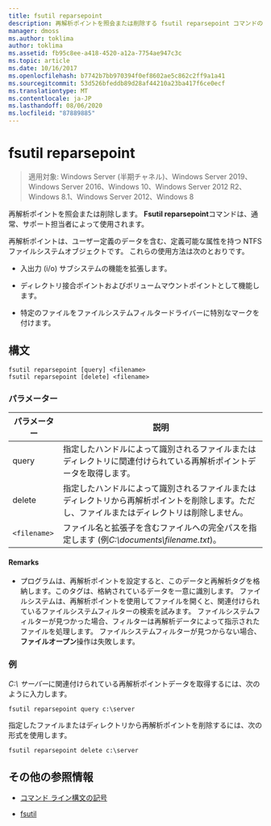 ```yaml
---
title: fsutil reparsepoint
description: 再解析ポイントを照会または削除する fsutil reparsepoint コマンドの参照記事です。
manager: dmoss
ms.author: toklima
author: toklima
ms.assetid: fb95c8ee-a418-4520-a12a-7754ae947c3c
ms.topic: article
ms.date: 10/16/2017
ms.openlocfilehash: b7742b7bb970394f0ef8602ae5c862c2ff9a1a41
ms.sourcegitcommit: 53d526bfeddb89d28af44210a23ba417f6ce0ecf
ms.translationtype: MT
ms.contentlocale: ja-JP
ms.lasthandoff: 08/06/2020
ms.locfileid: "87889885"
---
```

# <a name="fsutil-reparsepoint"></a>fsutil reparsepoint

> 適用対象: Windows Server (半期チャネル)、Windows Server 2019、Windows Server 2016、Windows 10、Windows Server 2012 R2、Windows 8.1、Windows Server 2012、Windows 8

再解析ポイントを照会または削除します。  **Fsutil reparsepoint**コマンドは、通常、サポート担当者によって使用されます。

再解析ポイントは、ユーザー定義のデータを含む、定義可能な属性を持つ NTFS ファイルシステムオブジェクトです。 これらの使用方法は次のとおりです。

- 入出力 (i/o) サブシステムの機能を拡張します。

- ディレクトリ接合ポイントおよびボリュームマウントポイントとして機能します。

- 特定のファイルをファイルシステムフィルタードライバーに特別なマークを付けます。

## <a name="syntax"></a>構文

```
fsutil reparsepoint [query] <filename>
fsutil reparsepoint [delete] <filename>
```

### <a name="parameters"></a>パラメーター

| パラメーター | 説明 |
| --------- | ----------- |
| query | 指定したハンドルによって識別されるファイルまたはディレクトリに関連付けられている再解析ポイントデータを取得します。 |
| delete | 指定したハンドルによって識別されるファイルまたはディレクトリから再解析ポイントを削除します。ただし、ファイルまたはディレクトリは削除しません。 |
| `<filename>` | ファイル名と拡張子を含むファイルへの完全パスを指定します (例*C:\documents\filename.txt*)。 |

#### <a name="remarks"></a>Remarks

- プログラムは、再解析ポイントを設定すると、このデータと再解析タグを格納します。このタグは、格納されているデータを一意に識別します。 ファイルシステムは、再解析ポイントを使用してファイルを開くと、関連付けられているファイルシステムフィルターの検索を試みます。 ファイルシステムフィルターが見つかった場合、フィルターは再解析データによって指示されたファイルを処理します。 ファイルシステムフィルターが見つからない場合、**ファイルオープン**操作は失敗します。

### <a name="examples"></a>例

*C:\ サーバー*に関連付けられている再解析ポイントデータを取得するには、次のように入力します。

```
fsutil reparsepoint query c:\server
```

指定したファイルまたはディレクトリから再解析ポイントを削除するには、次の形式を使用します。

```
fsutil reparsepoint delete c:\server
```

## <a name="additional-references"></a>その他の参照情報

- [コマンド ライン構文の記号](command-line-syntax-key.md)

- [fsutil](fsutil.md)
